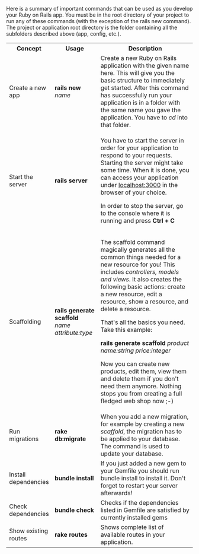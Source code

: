 Here is a summary of important commands that can be used as you develop your Ruby on Rails app. You must be in the root directory of your project to run any of these commands (with the exception of the rails new command). The project or application root directory is the folder containing all the subfolders described above (app, config, etc.).

<table>
<tbody>
<tr>
<th style="width: 15%;">Concept</th>
<th style="width: 25%;">Usage</th>
<th style="width: 60%;">Description</th> </tr>
<tr>
<td>Create a new app</td>
<td><strong>rails new</strong> <em>name</em></td>
<td>Create a new Ruby on Rails application with the given name here. This will give you the basic structure to immediately get started. After this command has successfully run your application is in a folder with the same name you gave the application. You have to <em>cd</em> into that folder. </td> </tr>
<tr>
<td>Start the server</td>
<td><strong>rails server</strong></td>
<td>
<p>You have to start the server in order for your application to respond to your requests. Starting the server might take some time. When it is done, you can access your application under
<a href="localhost:3000">localhost:3000</a> in the browser of your choice.</p>
<p>In order to stop the server, go to the console where it is running and press <strong>Ctrl + C</strong></p> </td> </tr>
<tr>
<td>Scaffolding</td>
<td> <strong>rails generate scaffold</strong> <em>name attribute:type</em> </td>
<td>
<p> The scaffold command magically generates all the common things needed for a new resource for you! This includes <em>controllers, models and views</em>. It also creates the following basic actions: create a new resource, edit a resource, show a resource, and delete a resource. </p>
<p>That's all the basics you need. Take this example:</p>
<p><strong>rails generate scaffold</strong> <em>product name:string price:integer</em></p>
<p>Now you can create new products, edit them, view them and delete them if you don't need them anymore. Nothing stops you from creating a full fledged web shop now ;-)</p> </td> </tr>
<tr>
<td>Run migrations</td>
<td><strong>rake db:migrate</strong></td>
<td>When you add a new migration, for example by creating a new <em>scaffold</em>, the migration has to be applied to your database. The command is used to update your database. </td> </tr>
<tr>
<td>Install dependencies</td>
<td><strong>bundle install</strong></td>
<td>If you just added a new gem to your Gemfile you should run bundle install to install it. Don't forget to restart your server afterwards! </td> </tr>
<tr>
<td>Check dependencies</td>
<td><strong>bundle check</strong></td>
<td>Checks if the dependencies listed in Gemfile are satisfied by currently installed gems </td> </tr>
<tr>
<td>Show existing routes</td>
<td><strong>rake routes</strong></td>
<td>Shows complete list of available routes in your application.</td> </tr> </tbody></table>
